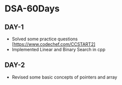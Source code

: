 # DSA-60Days
## DAY-1

* Solved some practice questions [https://www.codechef.com/CCSTART2]
* Implemented Linear and Binary Search in cpp

## DAY-2

* Revised some basic concepts of pointers and array
